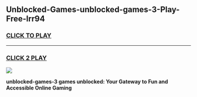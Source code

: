
## Unblocked-Games-unblocked-games-3-Play-Free-lrr94
<h3>
<a href="https://premium76.site?title=unblocked-games-3&ref=10A">CLICK TO PLAY</a></h3>
<hr>

<h3>
<a href="https://premium76.site?title=unblocked-games-3&ref=10A">CLICK 2 PLAY</a>
  
</h3>

<a href="https://premium76.site?title=unblocked-games-3&ref=10A"><img src="https://clearcache.store/games.png"></a>


**unblocked-games-3 games unblocked: Your Gateway to Fun and Accessible Online Gaming**
